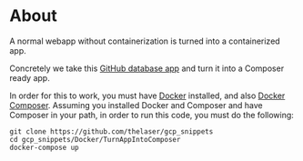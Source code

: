 # About

A normal webapp without containerization is turned into a containerized app.

Concretely we take this [GitHub database app](https://github.com/taniarascia/pdo) and turn it into a Composer ready app.

In order for this to work, you must have [Docker](https://docs.docker.com/install/linux/docker-ce/debian/) installed, and also [Docker Composer](https://docs.docker.com/compose/install/). Assuming you installed Docker and Composer and have Composer in your path, in order to run this code, you must do the following:
```
git clone https://github.com/thelaser/gcp_snippets
cd gcp_snippets/Docker/TurnAppIntoComposer
docker-compose up
```
